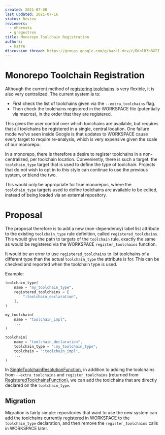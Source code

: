 ```yaml
---
created: 2021-07-08
last updated: 2021-07-16
status: Review
reviewers:
  - nharmata
  - gregestren
title: Monorepo Toolchain Registration
authors:
  - katre
discussion thread: https://groups.google.com/g/bazel-dev/c/DKnlR3b8X2I
---
```


# Monorepo Toolchain Registration

Although the current method of [registering
toolchains](https://docs.bazel.build/versions/main/toolchains.html#registering-and-building-with-toolchains)
is very flexible, it is also very centralized. The current system is to:

- First check the list of toolchains given via the `--extra_toolchains` flag.
- Then check the toolchains registered in the WORKSPACE file (potentially via
  macros), in the order that they are registered.

This gives the user control over which toolchains are available, but requires
that all toolchains be registered in a single, central location. One failure
mode we've seen inside Google is that updates to WORKSPACE cause every target to
require re-analysis, which is very expensive given the scale of our monorepo.

In a monorepo, there is therefore a desire to register toolchains in a
non-centralized, per toolchain location. Conveniently, there is such a target:
the `toolchain_type` target that is used to define the type of toolchain.
Projects that do not wish to opt in to this style can continue to use the
previous system, or blend the two.

This would only be appropriate for true monorepos, where the `toolchain_type`
targets used to define toolchains are available to be edited, instead of being
loaded via an external repository.

# Proposal

The proposal therefore is to add a new (non-dependency) label list attribute to
the existing `toolchain_type` rule definition, called `registered_toolchains`.
This would give the path to targets of the `toolchain` rule, exactly the same as
would be registered via the WORKSPACE `register_toolchains` function.

It would be an error to use `registered_toolchains` to list toolchains of a
different type than the actual `toolchain_type` the attribute is for. This can
be checked and reported when the toolchain type is used.

Example:

```python
toolchain_type(
    name = "my_toolchain_type",
    registered_toolchains = [
        ":toolchain_declaration",
    ],
)

my_toolchain(
    name = "toolchain_impl",
    ...
)

toolchain(
    name = "toolchain_declaration",
    toolchain_type = ":my_toolchain_type",
    toolchain = ":toolchain_impl",
    ...
)
```

In
[SingleToolchainResolutionFunction](https://cs.opensource.google/bazel/bazel/+/master:src/main/java/com/google/devtools/build/lib/skyframe/SingleToolchainResolutionFunction.java),
in addition to adding the toolchains from `--extra_toolchains` and
`register_toolchains` (returned from
[RegisteredToolchainsFunction](https://cs.opensource.google/bazel/bazel/+/master:src/main/java/com/google/devtools/build/lib/skyframe/RegisteredToolchainsFunction.java)),
we can add the toolchains that are directly declared on the `toolchain_type`.

## Migration

Migration is fairly simple: repositories that want to use the new system can add
the toolchains currently registered in WORKSPACE to the `toolchain_type`
declaration, and then remove the `register_toolchains` calls in WORKSPACE later.

